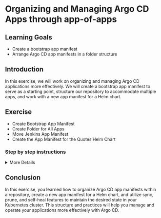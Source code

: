# Organizing and Managing Argo CD Apps through app-of-apps

## Learning Goals

- Create a bootstrap app manifest
- Arrange Argo CD app manifests in a folder structure

## Introduction

In this exercise, we will work on organizing and managing Argo CD applications more effectively. We will create a bootstrap app manifest to serve as a starting point, structure our repository to accommodate multiple apps, and work with a new app manifest for a Helm chart.

## Exercise

- Create Bootstrap App Manifest
- Create Folder for All Apps
- Move Jenkins App Manifest
- Create the App Manifest for the Quotes Helm Chart

### Step by step instructions

<details>
<summary>More Details</summary>

* Create bootsrap app manifest
* Create folder for all apps in the repo
* Move Jenkins app manifest to the folder
* Create the app manifest for the quotes helm chart located in the same repo. (OR IN THE OTHER REPO TODO)
  * Enable sync policy, prune and self-heal
* kubectl delete parent app, make sure nothing is there. kubectl apply parent app again. 


## Step 1: Create Bootstrap App Manifest

1. Navigate to the root of your local clone of the exercise repository.
2. Create a file named `bootstrap-app.yaml` with the following content:

:bulB: NB! Make sure to replace the placeholders with your own values.

```yaml
apiVersion: argoproj.io/v1alpha1
kind: Application
metadata:
  name: bootstrap-student-<YOURNUMBER>
  namespace: argocd
spec:
  destination:
    server: https://kubernetes.default.svc
    namespace: student-<YOURNUMBER>
  project: default
  source:
    repoURL: <YOUR GITHUB REPO>
    targetRevision: HEAD
    path: apps
  syncPolicy:
    automated:
      prune: true
      selfHeal: true
```

1. Apply the bootstrap app manifest to your cluster:

```bash
kubectl apply -f bootstrap-app.yaml
```

1. Go to the Argo CD UI and verify that the bootstrap app is present. It should have an error saying that it cannot find the `apps` folder. This is expected.

## Step 2: Create Folder for All Apps, and add Jenkins App Manifest to it.

Save the current application manifest to your repository in a new folder named `apps`.

- Get the application manifest from the Argo CD UI:
  - click `App details` and then `Manifest`.
  - It does not have the entire manifest, but it has the spec part.
  - It should be saved in the `apps` directory in your repository.
  - Name it `jenkins-app.yaml`.

<details>
<summary>:bulb: Help me out</summary>

The file that you will be saving looks like this, with the `<NUMBER>` being your student number and `<YOUR GIT REPO>` being your repository URL:

```yaml
apiVersion: argoproj.io/v1alpha1
kind: Application
metadata:
  name: student-<NUMBER>-jenkins
  namespace: argocd
spec:
  project: default
  sources:
  - repoURL: 'https://charts.bitnami.com/bitnami'
    targetRevision: 12.4.0
    helm:
      valueFiles:
        - $values/jenkins/values.yaml
    chart: jenkins
  - repoURL: 'https://github.com/<YOUR GIT REPO>/argocd-katas'
    targetRevision: main
    ref: values
  destination:
    server: 'https://kubernetes.default.svc'
    namespace: student-<NUMBER>
  syncPolicy:
    automated:
      prune: true
      selfHeal: true
```
</details>

- Go to the Argo CD UI and verify that the bootstrap app is present. It should now be updated to include the `apps` folder, and therefore the Jenkins app manifest.

Now the jenkins app is connected with the bootstrap app.

## Delete the jenkins app

- In the Argo CD UI, delete the jenkins app.
- What happens when you do that?


## Create the App Manifest for the Quotes Helm Chart

1. In the `apps` folder, create a file named `quotes-app.yaml` with the following content:

```yaml
apiVersion: argoproj.io/v1alpha1
kind: Application
metadata:
  name: quotes-student-
  namespace: argocd
spec:
  destination:
    server: https://kubernetes.default.svc
    namespace: student-<YOUR number>
  project: default
  source:
    repoURL: https://github.com/eficode-academy/argocd-katas.git  # Update this URL if the helm chart is in a different repo
    targetRevision: HEAD
    path: quotes-flask/helm/quotes-flask
    helm:
      valueFiles:
        - values.yaml
  syncPolicy:
    automated:
      prune: true
      selfHeal: true
```

- Click refresh in the Argo CD UI. The quotes app should now be present as an application in Argo CD.
- Click on the quotes app to see all the resources that it creates.

## Apply and Re-Apply the Bootstrap App

1. Verify the applications are synced and running as expected.

1. Delete the bootstrap app from your cluster:

```bash
kubectl delete -f bootstrap-app.yaml
```

1. Verify that the applications and resources are removed.

```bash
kubectl get all
```

1. Re-apply the bootstrap app manifest to your cluster:

```bash
kubectl apply -f bootstrap-app.yaml
```

1. Verify the applications are synced and running as expected again.

You have now seen how fast it is to reapply your manifests to the cluster. This is a great way to recover from a disaster, or to make sure that your cluster is in the desired state.

</details>

## Conclusion

In this exercise, you learned how to organize Argo CD app manifests within a repository, create a new app manifest for a Helm chart, and utilize sync, prune, and self-heal features to maintain the desired state in your Kubernetes cluster. This structure and practices will help you manage and operate your applications more effectively with Argo CD.